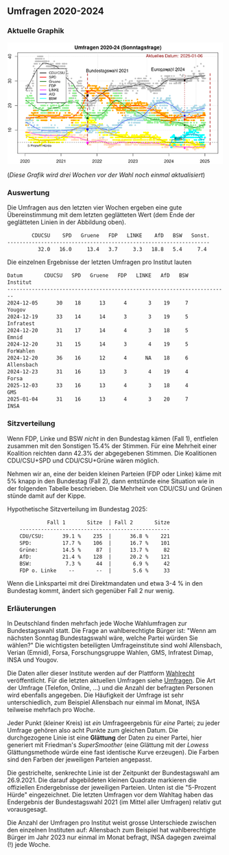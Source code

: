 
## Umfragen 2020-2024


### Aktuelle Graphik

![Abb. Sonntagsfrage](umfragen_aktuell.png)

(*Diese Grafik wird drei Wochen vor der Wahl noch einmal aktualisiert*)

### Auswertung

Die Umfragen aus den letzten vier Wochen ergeben eine gute Übereinstimmung mit dem
letzten geglätteten Wert (dem Ende der geglätteten Linien in der Abbildung oben).

```
        CDUCSU    SPD   Gruene   FDP   LINKE    AfD   BSW   Sonst.
------------------------------------------------------------------
          32.0   16.0     13.4   3.7     3.3   18.8   5.4     7.4
```

Die einzelnen Ergebnisse der letzten Umfragen pro Institut lauten

```
Datum       CDUCSU   SPD   Gruene   FDP   LINKE   AfD   BSW     Institut
------------------------------------------------------------------------
2024-12-05      30    18      13      4       3    19     7       Yougov
2024-12-19      33    14      14      3       3    19     5    Infratest
2024-12-20      31    17      14      4       3    18     5        Emnid
2024-12-20      31    15      14      3       4    19     5    ForWahlen
2024-12-20      36    16      12      4      NA    18     6   Allensbach
2024-12-23      31    16      13      3       4    19     4        Forsa
2025-12-03      33    16      13      4       3    18     4          GMS
2025-01-04      31    16      13      4       3    20     7         INSA
```

### Sitzverteilung

Wenn FDP, Linke und BSW *nicht* in den Bundestag kämen (Fall 1), entfielen zusammen mit den Sonstigen 15.4% der Stimmen. Für eine Mehrheit einer Koalition reichten dann 42.3% der abgegebenen Stimmen. Die Koalitionen CDU/CSU+SPD und CDU/CSU+Grüne wären möglich.

Nehmen wir an, eine der beiden kleinen Parteien (FDP oder Linke) käme mit 5% knapp in den Bundestag (Fall 2), dann entstünde eine Situation wie in der folgenden Tabelle beschrieben. Die Mehrheit von CDU/CSU und Grünen stünde damit auf der Kippe.

Hypothetische Sitzverteilung im Bundestag 2025:

```
             Fall 1       Sitze  | Fall 2       Sitze
    -------------------------------------------------
    CDU/CSU:      39.1 %    235  |      36.8 %    221
    SPD:          17.7 %    106  |      16.7 %    101
    Grüne:        14.5 %     87  |      13.7 %     82
    AfD:          21.4 %    128  |      20.2 %    121
    BSW:           7.3 %     44  |       6.9 %     42
    FDP o. Linke    --       --  |       5.6 %     33
```

Wenn die Linkspartei mit drei Direktmandaten und etwa 3-4 % in den Bundestag kommt, ändert sich gegenüber Fall 2 nur wenig.

### Erläuterungen

In Deutschland finden mehrfach jede Woche Wahlumfragen zur Bundestagswahl statt. Die Frage an wahlberechtigte Bürger ist: "Wenn am nächsten Sonntag Bundestagswahl wäre, welche Partei würden Sie wählen?" Die wichtigsten beteiligten Umfrageinstitute sind wohl Allensbach, Verian (Emnid), Forsa, Forschungsgruppe Wahlen, GMS, Infratest Dimap, INSA und Yougov.

Die Daten aller dieser Institute werden auf der Plattform [Wahlrecht](https://www.wahlrecht.de/) veröffentlicht. Für die letzten aktuellen Umfragen siehe [Umfragen](https://www.wahlrecht.de/umfragen/). Die Art der Umfrage (Telefon, Online, ...) und die Anzahl der befragten Personen wird ebenfalls angegeben. Die Häufigkeit der Umfrage ist sehr unterschiedlich, zum Beispiel Allensbach nur einmal im Monat, INSA teilweise mehrfach pro Woche.

Jeder Punkt (kleiner Kreis) ist *ein* Umfrageergebnis für *eine* Partei; zu jeder Umfrage gehören also acht Punkte zum gleichen Datum. Die durchgezogene Linie ist eine **Glättung** der Daten zu einer Partei, hier generiert mit Friedman's *SuperSmoother* (eine Glättung mit der *Lowess* Glättungsmethode würde eine fast identische Kurve erzeugen). Die Farben sind den Farben der jeweiligen Parteien angepasst.

Die gestrichelte, senkrechte Linie ist der Zeitpunkt der Bundestagswahl am 26.9.2021. Die darauf abgebildeten kleinen Quadrate markieren die offiziellen Endergebnisse der jeweiligen Parteien. Unten ist die "5-Prozent Hürde" eingezeichnet. Die letzten Umfragen vor dem Wahltag haben das Endergebnis der Bundestagswahl 2021 (im Mittel aller Umfragen) relativ gut vorausgesagt.

Die Anzahl der Umfragen pro Institut weist grosse Unterschiede zwischen den einzelnen Instituten auf: Allensbach zum Beispiel hat wahlberechtigte Bürger im Jahr 2023 nur einmal im Monat befragt, INSA dagegen zweimal (!) jede Woche.
